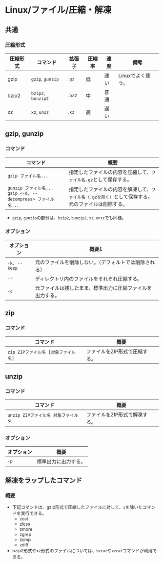 # Linux/ファイル/圧縮・解凍

## 共通

### 圧縮形式

| 圧縮形式 | コマンド           | 拡張子 | 圧縮率 | 速度 | 備考              |
| -------- | ------------------ | ------ | ------ | ---- | ----------------- |
| gzip     | `gzip`, `gunzip`   | `.gz`  | 低     | 速い | Linuxでよく使う。 |
| bzip2    | `bzip2`, `bunzip2` | `.bz2` | 中     | 普通 |                   |
| xz       | `xz`, `unxz`       | `.xz`  | 高     | 遅い |                   |

## gzip, gunzip

### コマンド

| コマンド                                                     | 概要                                                         |
| ------------------------------------------------------------ | ------------------------------------------------------------ |
| `gzip ファイル名...`                                         | 指定したファイルの内容を圧縮して、`ファイル名.gz`として保存する。 |
| `gunzip ファイル名...`<br />`gzip <-d, --decompress> ファイル名...` | 指定したファイルの内容を解凍して、`ファイル名（.gzを除く）`として保存する。<br />元のファイルは削除する。 |

- `gzip`, `gunzip`の部分は、`bzip2`, `bunzip2`, `xz`, `unxz`でも同様。

### オプション

| オプション   | 概要1                                                      |
| ------------ | ---------------------------------------------------------- |
| `-k, --keep` | 元のファイルを削除しない。（デフォルトでは削除される）     |
| `-r`         | ディレクトリ内のファイルをそれぞれ圧縮する。               |
| `-c`         | 元ファイルは残したまま、標準出力に圧縮ファイルを出力する。 |

## zip

### コマンド

|コマンド|概要|
|---|---|
|`zip ZIPファイル名 [対象ファイル名]`|ファイルをZIP形式で圧縮する。|

## unzip

### コマンド

| コマンド                             | 概要                          |
| ------------------------------------ | ----------------------------- |
| `unzip ZIPファイル名 対象ファイル名` | ファイルをZIP形式で解凍する。 |

### オプション

| オプション | 概要                 |
| ---------- | -------------------- |
| `-p`       | 標準出力に出力する。 |

## 解凍をラップしたコマンド

### 概要

- 下記コマンドは、gzip形式で圧縮したファイルに対して、`z`を除いたコマンドを実行できる。
  - zcat
  - zless
  - zmore
  - zgrep
  - zcmp
  - zdiff
- bzip2形式やxz形式のファイルについては、`bzcat`や`xzcat`コマンドが利用できる。
